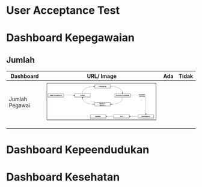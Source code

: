 # User Acceptance Test

# Dashboard Kepegawaian
## Jumlah 
| Dashboard | URL/ Image | Ada | Tidak |
|----------------|------------|-----|-------|
| Jumlah Pegawai |[![ilustrasi-alur-prototyping](/document/aplikasi/dashboard-pimpinan/images/desain-dan-perancangan/alur-prototype.png)](http://dashboard-01.dev.bantenprov.go.id/#/dashboard/kepegawaian) |     |       |
|                |            |     |       |
|                |            |     |       |


# Dashboard Kepeendudukan

# Dashboard Kesehatan
